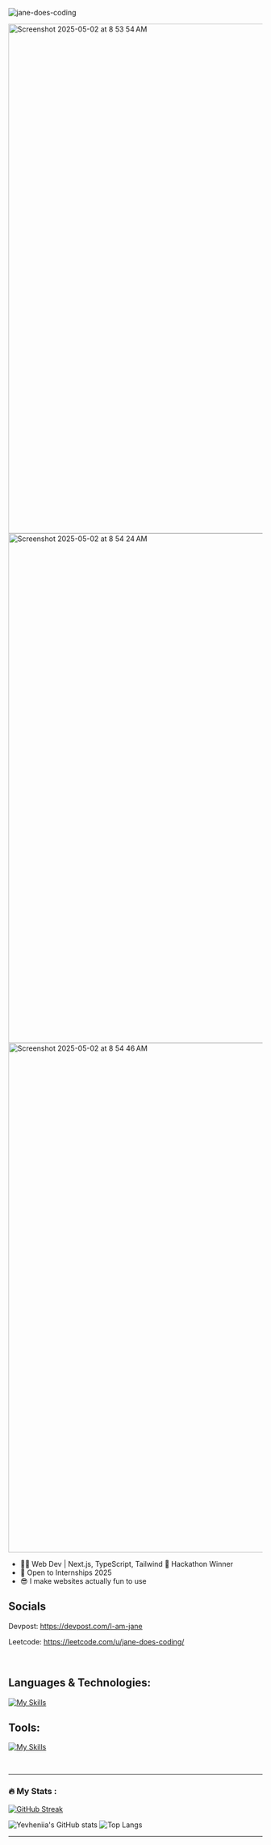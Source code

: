 <p align="left"> <img src="https://komarev.com/ghpvc/?username=jane-does-coding&label=Profile%20views&color=0e75b6&style=flat" alt="jane-does-coding" /> </p>

<img width="1008" alt="Screenshot 2025-05-02 at 8 53 54 AM" src="https://github.com/user-attachments/assets/4a9ea3ec-13ab-4b31-9322-9eb03c4f41ba" /><img width="1008" alt="Screenshot 2025-05-02 at 8 54 24 AM" src="https://github.com/user-attachments/assets/62846e5e-8239-459d-8aa7-30cd9a205e29" /><img width="1008" alt="Screenshot 2025-05-02 at 8 54 46 AM" src="https://github.com/user-attachments/assets/a8a167e9-0784-46e0-849c-fcd27780820b" />






- 👩‍💻 Web Dev | Next.js, TypeScript, Tailwind 🏅 Hackathon Winner 
- 🙌 Open to Internships 2025 
- 😎 I make websites actually fun to use 

## Socials

Devpost: https://devpost.com/I-am-jane

Leetcode: https://leetcode.com/u/jane-does-coding/

<br>

## Languages & Technologies:

[![My Skills](https://skillicons.dev/icons?i=html,css,js,ts,py,materialui,tailwind,bootstrap,sass,mongodb,nodejs,express,react,nextjs,prisma)](https://skillicons.dev)

## Tools:
[![My Skills](https://skillicons.dev/icons?i=git,github,postman,vite,vscode,idea,atom,bash,figma)](https://skillicons.dev)

<br>

---
### :fire: My Stats :


[![GitHub Streak](https://streak-stats.demolab.com?user=jane-does-coding&theme=dark&hide_border=true)](https://git.io/streak-stats) 


![Yevheniia's GitHub stats](https://github-readme-stats.vercel.app/api?username=jane-does-coding&show_icons=true&theme=dark&hide_border=true) ![Top Langs](https://github-readme-stats.vercel.app/api/top-langs/?username=jane-does-coding&layout=compact&theme=dark&hide_border=true&hide=python)

---
